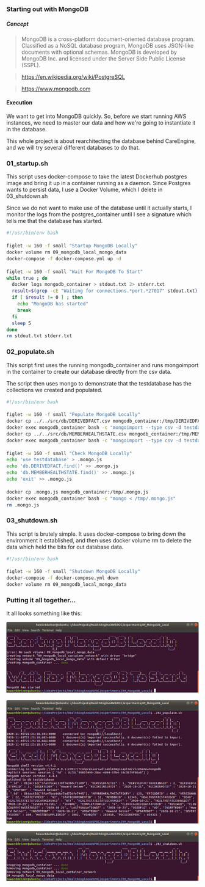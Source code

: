 ### Starting out with MongoDB

##### Concept

> MongoDB is a cross-platform document-oriented database program. Classified as a NoSQL database program, MongoDB uses JSON-like documents with optional schemas. MongoDB is developed by MongoDB Inc. and licensed under the Server Side Public License (SSPL).

> https://en.wikipedia.org/wiki/PostgreSQL

> https://www.mongodb.com

#### Execution

We want to get into MongoDB quickly.  So, before we start running AWS instances, we need to master our data and how we're going to instantiate it in the database.

This whole project is about rearchitecting the database behind CareEngine, and we will try several different databases to do that.

### 01_startup.sh
This script uses docker-compose to take the latest Dockerhub postgres image and bring it up in a container running as a daemon.  Since Postgres wants to persist data, I use a Docker Volume, which I delete in 03_shutdown.sh

Since we do not want to make use of the database until it actually starts, I monitor the logs from the postgres_container until I see a signature which tells me that the database has started.
```bash
#!/usr/bin/env bash

figlet -w 160 -f small "Startup MongoDB Locally"
docker volume rm 09_mongodb_local_mongo_data
docker-compose -f docker-compose.yml up -d

figlet -w 160 -f small "Wait For MongoDB To Start"
while true ; do
  docker logs mongodb_container > stdout.txt 2> stderr.txt
  result=$(grep -cE "Waiting for connections.*port.*27017" stdout.txt)
  if [ $result != 0 ] ; then
    echo "MongoDB has started"
    break
  fi
  sleep 5
done
rm stdout.txt stderr.txt
```
### 02_populate.sh
This script first uses the running mongodb_container and runs mongoimport in the container to create our database directly from the csv data.

The script then uses mongo to demonstrate that the testdatabase has the collections we created and populated.
```bash
#!/usr/bin/env bash

figlet -w 160 -f small "Populate MongoDB Locally"
docker cp ../../src/db/DERIVEDFACT.csv mongodb_container:/tmp/DERIVEDFACT.csv
docker exec mongodb_container bash -c "mongoimport --type csv -d testdatabase -c DERIVEDFACT --headerline /tmp/DERIVEDFACT.csv"
docker cp ../../src/db/MEMBERHEALTHSTATE.csv mongodb_container:/tmp/MEMBERHEALTHSTATE.csv
docker exec mongodb_container bash -c "mongoimport --type csv -d testdatabase -c MEMBERHEALTHSTATE --headerline /tmp/MEMBERHEALTHSTATE.csv"

figlet -w 160 -f small "Check MongoDB Locally"
echo 'use testdatabase' > .mongo.js
echo 'db.DERIVEDFACT.find()' >> .mongo.js
echo 'db.MEMBERHEALTHSTATE.find()' >> .mongo.js
echo 'exit' >> .mongo.js

docker cp .mongo.js mongodb_container:/tmp/.mongo.js
docker exec mongodb_container bash -c "mongo < /tmp/.mongo.js"
rm .mongo.js
```

### 03_shutdown.sh
This script is brutely simple.  It uses docker-compose to bring down the environment it established, and then uses docker volume rm to delete the data which held the bits for out database data.

```bash
#!/usr/bin/env bash

figlet -w 160 -f small "Shutdown MongoDB Locally"
docker-compose -f docker-compose.yml down
docker volume rm 09_mongodb_local_mongo_data
```

### Putting it all together...

It all looks something like this:

![01_startup](README_assets/01_startup.png)\
<BR />
![02_populate](README_assets/02_populate.png)\
<BR />
![03_shutdown](README_assets/03_shutdown.png)\
<BR />
